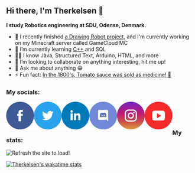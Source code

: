 ## Hi there, I'm Therkelsen 👋
**I study Robotics engineering at SDU, Odense, Denmark.**

- 🔭 I recently finished [a Drawing Robot project](https://github.com/Therkelsen/Drawing-Robot), and I'm currently working on my Minecraft server called GameCloud MC
- 🌱 I’m currently learning [C++](https://github.com/Therkelsen/CPP-Learning) and SQL
- 👨‍💻 I know Java, Structured Text, Arduino, HTML, and more 
- 👯 I’m looking to collaborate on anything interesting, hit me up!
- 💬 Ask me about anything 😁
- ⚡ Fun fact: [In the 1800's, Tomato sauce was sold as medicine! 🍅](https://www.ripleys.com/weird-news/ketchup-was-once-used-as-medicine/)

### My socials:
[<img align="left" alt="Therkelsen | Facebook" width="75px" src="https://raw.githubusercontent.com/Therkelsen/Therkelsen/main/Assets/facebook.png" />][facebook]
[<img align="left" alt="Therkelsen | Twitter" width="75px" src="https://raw.githubusercontent.com/Therkelsen/Therkelsen/main/Assets/twitter.png" />][twitter]
[<img align="left" alt="Therkelsen | LinkedIn" width="75px" src="https://raw.githubusercontent.com/Therkelsen/Therkelsen/main/Assets/linkedin.png" />][linkedin]
[<img align="left" alt="Therkelsen | Discord" width="75px" src="https://raw.githubusercontent.com/Therkelsen/Therkelsen/main/Assets/discord.png" />][discord]
[<img align="left" alt="Therkelsen | Instagram" width="75px" src="https://raw.githubusercontent.com/Therkelsen/Therkelsen/main/Assets/instagram.png" />][instagram]
[<img align="left" alt="Therkelsen | YouTube" width="75px" src="https://raw.githubusercontent.com/Therkelsen/Therkelsen/main/Assets/youtube.png" />][youtube]

<br />
<br />
<br />

### My stats:

![Refresh the site to load!](https://metrics.lecoq.io/Therkelsen?template=classic&followup=1&languages=1&posts=1&stars=1&posts.limit=4&posts.source=dev.to&stars.limit=5&config.timezone=Europe%2FCopenhagen&config.animated=true)

[![Therkelsen's wakatime stats](https://github-readme-stats.vercel.app/api/wakatime?username=Therkelsen&?hide=Other,other&theme=dracula)](https://github.com/anuraghazra/github-readme-stats)

<br />

[facebook]: https://www.facebook.com/ththdk/
[twitter]: https://twitter.com/Sir_Therkelsen
[youtube]: https://www.youtube.com/channel/UCytpc76LlLA_jsBqBjV0d5w
[discord]: https://raw.githubusercontent.com/Therkelsen/Therkelsen/main/Assets/discord_contact.png
[instagram]: https://www.instagram.com/thomastherkelsen/
[linkedin]: https://www.linkedin.com/in/thomastherkelsen/
